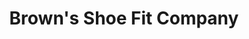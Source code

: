 ---
title: "Brown's Shoe Fit Company"
url: /colorado-springs/browns-shoe-fit-company/
shop: shoes
---